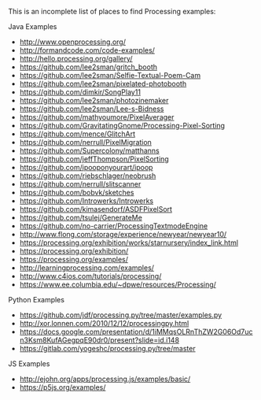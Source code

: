 This is an incomplete list of places to find Processing examples:

Java Examples
* http://www.openprocessing.org/
* http://formandcode.com/code-examples/
* http://hello.processing.org/gallery/
* https://github.com/lee2sman/gritch_booth
* https://github.com/lee2sman/Selfie-Textual-Poem-Cam
* https://github.com/lee2sman/pixelated-photobooth
* https://github.com/dimkir/SongPlay11
* https://github.com/lee2sman/photozinemaker
* https://github.com/lee2sman/Lee-s-Bidness
* https://github.com/mathyoumore/PixelAverager
* https://github.com/GravitatingGnome/Processing-Pixel-Sorting
* https://github.com/mence/GlitchArt
* https://github.com/nerrull/PixelMigration
* https://github.com/Supercolony/matthanns
* https://github.com/jeffThompson/PixelSorting
* https://github.com/ipooponyourart/ipoop
* https://github.com/riebschlager/neobrush
* https://github.com/nerrull/slitscanner
* https://github.com/bobvk/sketches
* https://github.com/Introwerks/Introwerks
* https://github.com/kimasendorf/ASDFPixelSort
* https://github.com/tsulej/GenerateMe
* https://github.com/no-carrier/ProcessingTextmodeEngine
* http://www.flong.com/storage/experience/newyear/newyear10/
* https://processing.org/exhibition/works/starnursery/index_link.html
* https://processing.org/exhibition/
* https://processing.org/examples/
* http://learningprocessing.com/examples/
* http://www.c4ios.com/tutorials/processing/
* https://www.ee.columbia.edu/~dpwe/resources/Processing/

Python Examples
* https://github.com/jdf/processing.py/tree/master/examples.py
* http://xor.lonnen.com/2010/12/12/processingpy.html
* https://docs.google.com/presentation/d/1iMMqsOLRnThZW2G06Od7ucn3Ksm8KufAGegpqE90dr0/present?slide=id.i148
* https://gitlab.com/yogeshc/processing.py/tree/master

JS Examples
* http://ejohn.org/apps/processing.js/examples/basic/
* https://p5js.org/examples/
